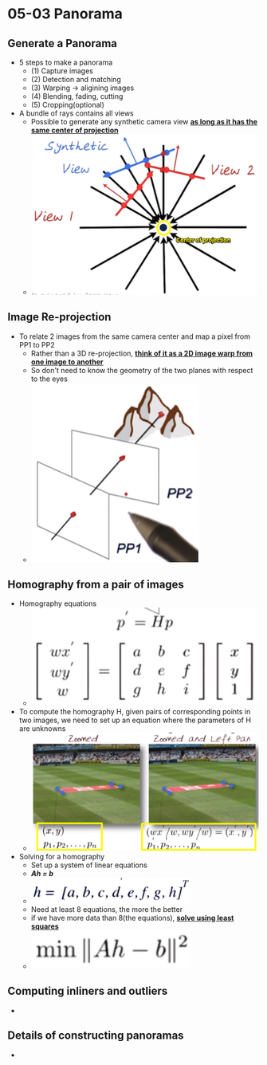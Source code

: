 # 05-03 Panorama

## Generate a Panorama
  * 5 steps to make a panorama
    * (1) Capture images
	* (2) Detection and matching
	* (3) Warping -> aligining images
	* (4) Blending, fading, cutting
	* (5) Cropping(optional)
  * A bundle of rays contains all views
    * Possible to generate any synthetic camera view **<u>as long as it has the same center of projection</u>**
	* ![Synthetic View](./Figures/SyntheticView.png)

## Image Re-projection
  * To relate 2 images from the same camera center and map a pixel from PP1 to PP2
    * Rather than a 3D re-projection, **<u>think of it as a 2D image warp from one image to another</u>**
	* So don't need to know the geometry of the two planes with respect to the eyes
	* ![Re-projection](./Figures/reprojection.png)

## Homography from a pair of images
  * Homography equations
    * ![Homography equations](./Figures/HomographyEquations.png)
  * To compute the homography H, given pairs of corresponding points in two images, we need to set up an equation where the parameters of H are unknowns
	* ![Set Up Parameters](./Figures/SetUpParameters.png)
  * Solving for a homography
    * Set up a system of linear equations
	* **<i>Ah = b</i>**
	* ![h paramers](./Figures/h_parameters.png)
	* Need at least 8 equations, the more the better
	* if we have more data than 8(the equations), **<u>solve using least squares</u>**
	* ![Solving w/ LS](./Figures/solveLS.png)

## Computing inliners and outliers
  * 
	
## Details of constructing panoramas
  * 